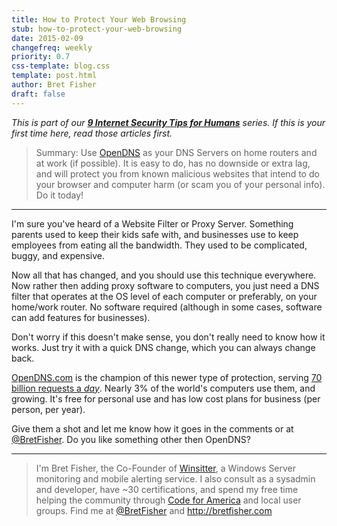 ```yaml
---
title: How to Protect Your Web Browsing
stub: how-to-protect-your-web-browsing
date: 2015-02-09
changefreq: weekly
priority: 0.7
css-template: blog.css
template: post.html
author: Bret Fisher
draft: false
---
```


*This is part of our **[9 Internet Security Tips for Humans](/2015/01/26/9-internet-security-tips-for-humans/)** series. If this is your first time here, read those articles first.*

>Summary: Use [OpenDNS](https://www.opendns.com/home-internet-security/opendns-ip-addresses/) as your DNS Servers on home routers and at work (if possible). It is easy to do, has no downside or extra lag, and will protect you from known malicious websites that intend to do your browser and computer harm (or scam you of your personal info). Do it today!

----------------

I'm sure you've heard of a Website Filter or Proxy Server. Something parents used to keep their kids safe with, and businesses use to keep employees from eating all the bandwidth. They used to be complicated, buggy, and expensive.

Now all that has changed, and you should use this technique everywhere. Now rather then adding proxy software to computers, you just need a DNS filter that operates at the OS level of each computer or preferably, on your home/work router. No software required (although in some cases, software can add features for businesses).

Don't worry if this doesn't make sense, you don't really need to know how it works. Just try it with a quick DNS change, which you can always change back.

[OpenDNS.com](https://www.opendns.com) is the champion of this newer type of protection, serving [70 billion requests a *day*](http://system.opendns.com/). Nearly 3% of the world's computers use them, and growing. It's free for personal use and has low cost plans for business (per person, per year).

Give them a shot and let me know how it goes in the comments or at [@BretFisher](https://twitter.com/bretfisher). Do you like something other then OpenDNS?

-----

> I'm Bret Fisher, the Co-Founder of [Winsitter](http://winsitter.com), a Windows Server monitoring and mobile alerting service. I also consult as a sysadmin and developer, have ~30 certifications, and spend my free time helping the community through [Code for America](http://codeforamerica.org) and local user groups. Find me at [@BretFisher](https://twitter.com/bretfisher) and http://bretfisher.com
